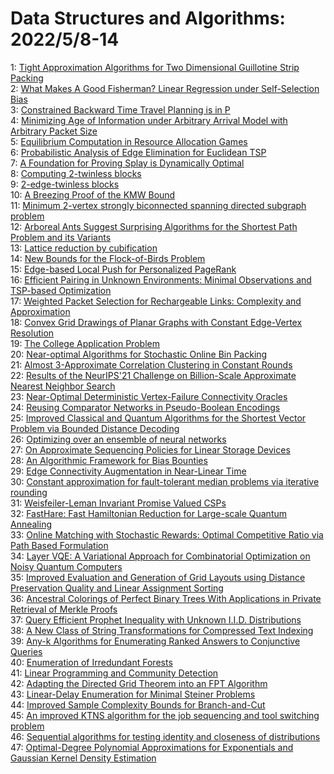 # Data Structures and Algorithms: 2022/5/8-14  
1: [Tight Approximation Algorithms for Two Dimensional Guillotine Strip  Packing](https://doi.org/10.48550/arXiv.2202.05989)  
2: [What Makes A Good Fisherman? Linear Regression under Self-Selection Bias](https://doi.org/10.48550/arXiv.2205.03246)  
3: [Constrained Backward Time Travel Planning is in P](https://doi.org/10.48550/arXiv.2205.03372)  
4: [Minimizing Age of Information under Arbitrary Arrival Model with  Arbitrary Packet Size](https://doi.org/10.48550/arXiv.2205.03399)  
5: [Equilibrium Computation in Resource Allocation Games](https://doi.org/10.48550/arXiv.1612.00190)  
6: [Probabilistic Analysis of Edge Elimination for Euclidean TSP](https://doi.org/10.48550/arXiv.1809.10469)  
7: [A Foundation for Proving Splay is Dynamically Optimal](https://doi.org/10.48550/arXiv.1907.06310)  
8: [Computing $2$-twinless blocks](https://doi.org/10.48550/arXiv.1912.12790)  
9: [$2$-edge-twinless blocks](https://doi.org/10.48550/arXiv.1912.13347)  
10: [A Breezing Proof of the KMW Bound](https://doi.org/10.48550/arXiv.2002.06005)  
11: [Minimum $2$-vertex strongly biconnected spanning directed subgraph  problem](https://doi.org/10.48550/arXiv.2008.00496)  
12: [Arboreal Ants Suggest Surprising Algorithms for the Shortest Path  Problem and its Variants](https://doi.org/10.48550/arXiv.2011.14722)  
13: [Lattice reduction by cubification](https://doi.org/10.48550/arXiv.2101.04500)  
14: [New Bounds for the Flock-of-Birds Problem](https://doi.org/10.48550/arXiv.2110.12452)  
15: [Edge-based Local Push for Personalized PageRank](https://doi.org/10.48550/arXiv.2203.07937)  
16: [Efficient Pairing in Unknown Environments: Minimal Observations and  TSP-based Optimization](https://doi.org/10.48550/arXiv.2203.12214)  
17: [Weighted Packet Selection for Rechargeable Links: Complexity and  Approximation](https://doi.org/10.48550/arXiv.2204.13459)  
18: [Convex Grid Drawings of Planar Graphs with Constant Edge-Vertex  Resolution](https://doi.org/10.48550/arXiv.2204.14040)  
19: [The College Application Problem](https://doi.org/10.48550/arXiv.2205.01869)  
20: [Near-optimal Algorithms for Stochastic Online Bin Packing](https://doi.org/10.48550/arXiv.2205.03622)  
21: [Almost 3-Approximate Correlation Clustering in Constant Rounds](https://doi.org/10.48550/arXiv.2205.03710)  
22: [Results of the NeurIPS'21 Challenge on Billion-Scale Approximate Nearest  Neighbor Search](https://doi.org/10.48550/arXiv.2205.03763)  
23: [Near-Optimal Deterministic Vertex-Failure Connectivity Oracles](https://doi.org/10.48550/arXiv.2205.03930)  
24: [Reusing Comparator Networks in Pseudo-Boolean Encodings](https://doi.org/10.48550/arXiv.2205.04129)  
25: [Improved Classical and Quantum Algorithms for the Shortest Vector  Problem via Bounded Distance Decoding](https://doi.org/10.48550/arXiv.2002.07955)  
26: [Optimizing over an ensemble of neural networks](https://doi.org/10.48550/arXiv.2112.07007)  
27: [On Approximate Sequencing Policies for Linear Storage Devices](https://doi.org/10.48550/arXiv.2112.07018)  
28: [An Algorithmic Framework for Bias Bounties](https://doi.org/10.48550/arXiv.2201.10408)  
29: [Edge Connectivity Augmentation in Near-Linear Time](https://doi.org/10.48550/arXiv.2205.04636)  
30: [Constant approximation for fault-tolerant median problems via iterative  rounding](https://doi.org/10.48550/arXiv.2205.04744)  
31: [Weisfeiler-Leman Invariant Promise Valued CSPs](https://doi.org/10.48550/arXiv.2205.04805)  
32: [FastHare: Fast Hamiltonian Reduction for Large-scale Quantum Annealing](https://doi.org/10.48550/arXiv.2205.05004)  
33: [Online Matching with Stochastic Rewards: Optimal Competitive Ratio via  Path Based Formulation](https://doi.org/10.48550/arXiv.1905.12778)  
34: [Layer VQE: A Variational Approach for Combinatorial Optimization on  Noisy Quantum Computers](https://doi.org/10.48550/arXiv.2102.05566)  
35: [Improved Evaluation and Generation of Grid Layouts using Distance  Preservation Quality and Linear Assignment Sorting](https://doi.org/10.48550/arXiv.2205.04255)  
36: [Ancestral Colorings of Perfect Binary Trees With Applications in Private  Retrieval of Merkle Proofs](https://doi.org/10.48550/arXiv.2205.05211)  
37: [Query Efficient Prophet Inequality with Unknown I.I.D. Distributions](https://doi.org/10.48550/arXiv.2205.05519)  
38: [A New Class of String Transformations for Compressed Text Indexing](https://doi.org/10.48550/arXiv.2205.05643)  
39: [Any-k Algorithms for Enumerating Ranked Answers to Conjunctive Queries](https://doi.org/10.48550/arXiv.2205.05649)  
40: [Enumeration of Irredundant Forests](https://doi.org/10.48550/arXiv.2003.08144)  
41: [Linear Programming and Community Detection](https://doi.org/10.48550/arXiv.2006.03213)  
42: [Adapting the Directed Grid Theorem into an FPT Algorithm](https://doi.org/10.48550/arXiv.2007.07738)  
43: [Linear-Delay Enumeration for Minimal Steiner Problems](https://doi.org/10.48550/arXiv.2010.11462)  
44: [Improved Sample Complexity Bounds for Branch-and-Cut](https://doi.org/10.48550/arXiv.2111.11207)  
45: [An improved KTNS algorithm for the job sequencing and tool switching  problem](https://doi.org/10.48550/arXiv.2205.06042)  
46: [Sequential algorithms for testing identity and closeness of  distributions](https://doi.org/10.48550/arXiv.2205.06069)  
47: [Optimal-Degree Polynomial Approximations for Exponentials and Gaussian  Kernel Density Estimation](https://doi.org/10.48550/arXiv.2205.06249)  